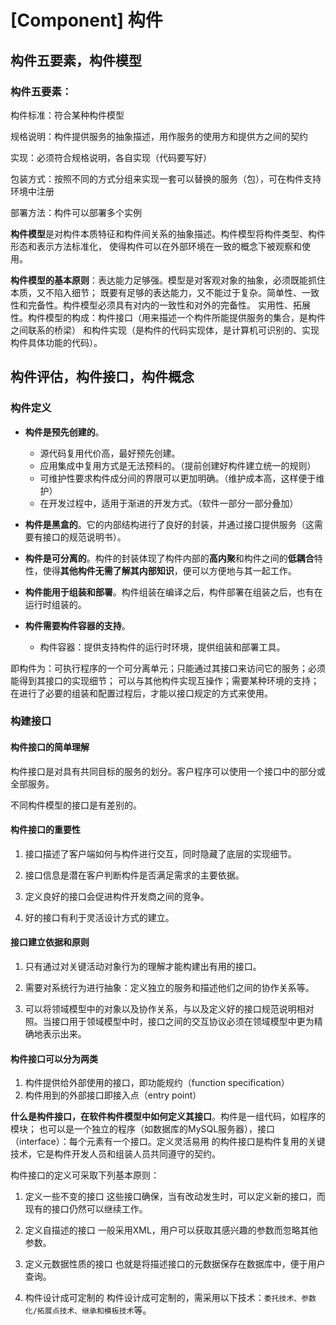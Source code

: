 #  [Component] 构件

## 构件五要素，构件模型

### 构件五要素：

构件标准：符合某种构件模型

规格说明：构件提供服务的抽象描述，用作服务的使用方和提供方之间的契约

实现：必须符合规格说明，各自实现（代码要写好）

包装方式：按照不同的方式分组来实现一套可以替换的服务（包），可在构件支持环境中注册

部署方法：构件可以部署多个实例

**构件模型**是对构件本质特征和构件间关系的抽象描述。构件模型将构件类型、构件形态和表示方法标准化，
使得构件可以在外部环境在一致的概念下被观察和使用。

**构件模型的基本原则**：表达能力足够强。模型是对客观对象的抽象，必须既能抓住本质，又不陷入细节；
既要有足够的表达能力，又不能过于复杂。简单性、一致性和完备性。构件模型必须具有对内的一致性和对外的完备性。
实用性、拓展性。构件模型的构成：构件接口（用来描述一个构件所能提供服务的集合，是构件之间联系的桥梁）
和构件实现（是构件的代码实现体，是计算机可识别的、实现构件具体功能的代码）。

## 构件评估，构件接口，构件概念

### 构件定义

- **构件是预先创建的**。 
  - 源代码复用代价高，最好预先创建。 
  - 应用集成中复用方式是无法预料的。（提前创建好构件建立统一的规则） 
  - 可维护性要求构件成分间的界限可以更加明确。（维护成本高，这样便于维护） 
  - 在开发过程中，适用于渐进的开发方式。（软件一部分一部分叠加）

- **构件是黑盒的**。它的内部结构进行了良好的封装，并通过接口提供服务（这需要有接口的规范说明书）。
- **构件是可分离的**。构件的封装体现了构件内部的**高内聚**和构件之间的**低耦合**特性，使得**其他构件无需了解其内部知识**，便可以方便地与其一起工作。
- **构件能用于组装和部署**。构件组装在编译之后，构件部署在组装之后，也有在运行时组装的。
- **构件需要构件容器的支持**。
  - 构件容器：提供支持构件的运行时环境，提供组装和部署工具。

即构件为：可执行程序的一个可分离单元；只能通过其接口来访问它的服务；必须能得到其接口的实现细节；
可以与其他构件实现互操作；需要某种环境的支持；在进行了必要的组装和配置过程后，才能以接口规定的方式来使用。

### 构建接口

#### 构件接口的简单理解

构件接口是对具有共同目标的服务的划分。客户程序可以使用一个接口中的部分或全部服务。

不同构件模型的接口是有差别的。

#### 构件接口的重要性

1. 接口描述了客户端如何与构件进行交互，同时隐藏了底层的实现细节。

2. 接口信息是潜在客户判断构件是否满足需求的主要依据。

3. 定义良好的接口会促进构件开发商之间的竞争。

4. 好的接口有利于灵活设计方式的建立。


#### 接口建立依据和原则

1. 只有通过对关键活动对象行为的理解才能构建出有用的接口。

2. 需要对系统行为进行抽象：定义独立的服务和描述他们之间的协作关系等。
3. 可以将领域模型中的对象以及协作关系，与以及定义好的接口规范说明相对照。当接口用于领域模型中时，接口之间的交互协议必须在领域模型中更为精确地表示出来。

#### 构件接口可以分为两类

1. 构件提供给外部使用的接口，即功能规约（function specification）
2. 构件用到的外部接口即接入点（entry point）


**什么是构件接口，在软件构件模型中如何定义其接口**。构件是一组代码，如程序的模块；
也可以是一个独立的程序（如数据库的MySQL服务器），接口（interface）：每个元素有一个接口。定义灵活易用
的构件接口是构件复用的关键技术，它是构件开发人员和组装人员共同遵守的契约。

构件接口的定义可采取下列基本原则：

1. 定义一些不变的接口
这些接口确保，当有改动发生时，可以定义新的接口，而现有的接口仍然可以继续工作。

2. 定义自描述的接口
一般采用XML，用户可以获取其感兴趣的参数而忽略其他参数。

3. 定义元数据性质的接口
也就是将描述接口的元数据保存在数据库中，便于用户查询。

4. 构件设计成可定制的
构件设计成可定制的，需采用以下技术：```委托技术、参数化/拓展点技术、继承和模板技术```等。
